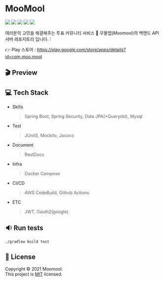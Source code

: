 # MooMool

<p>
    <img src="https://img.shields.io/github/issues-pr-closed/dnd-side-project/dnd-5th-3-backend?color=blueviolet"/>
  <img src="https://img.shields.io/github/issues/dnd-side-project/dnd-5th-3-backend?color=inactive"/>     <img src="https://img.shields.io/github/issues-closed/dnd-side-project/dnd-5th-3-backend"/> 
  <img src="https://img.shields.io/github/stars/dnd-side-project/dnd-5th-3-backend"/>
  <img src="https://img.shields.io/github/license/dnd-side-project/dnd-5th-3-backend"/> 
</p>

여러분의 고민을 해결해주는 투표 커뮤니티 서비스 :speech_balloon: 
무물앱(Moomool)의 백앤드 API 서버 레포지토리 입니다. ❕

👉 Play 스토어 : https://play.google.com/store/apps/details?id=com.moo.mool



## 🎬 Preview



## 💻 Tech Stack

- Skills

  > Spring Boot, Spring Security, Data JPA(+Querydsl), Mysql 

- Test

  > JUnit5, Mockito, Jacoco

- Document

  > RestDocs

- Infra

  > Docker Compose

- CI/CD

  > AWS CodeBuild, Github Actions

- ETC

  > JWT, Oauth2(google)



## 🔉 Run tests

```sh
./gradlew build test
```


## 📝 License

Copyright © 2021 Moomool.<br />
This project is [MIT](https://github.com/kefranabg/readme-md-generator/blob/master/LICENSE) licensed.
